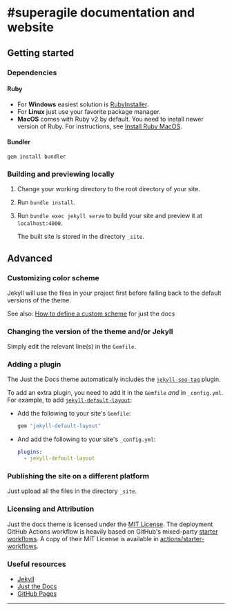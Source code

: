 # #superagile documentation and website

## Getting started

### Dependencies

#### Ruby

- For **Windows** easiest solution is [RubyInstaller](https://rubyinstaller.org/).
- For **Linux** just use your favorite package manager.
- **MacOS** comes with Ruby v2 by default. You need to install newer version of Ruby. For instructions, see [Install Ruby MacOS].

#### Bundler

```gem install bundler```

### Building and previewing locally

1. Change your working directory to the root directory of your site.
2. Run `bundle install`.
3. Run `bundle exec jekyll serve` to build your site and preview it at `localhost:4000`.

    The built site is stored in the directory `_site`.

## Advanced

### Customizing color scheme

Jekyll will use the files in your project first before falling back to the default versions of the theme.

See also: [How to define a custom scheme](https://just-the-docs.github.io/just-the-docs/docs/customization/#define-a-custom-scheme) for just the docs

### Changing the version of the theme and/or Jekyll

Simply edit the relevant line(s) in the `Gemfile`.

### Adding a plugin

The Just the Docs theme automatically includes the [`jekyll-seo-tag`] plugin.

To add an extra plugin, you need to add it in the `Gemfile` *and* in `_config.yml`. For example, to add [`jekyll-default-layout`]:

- Add the following to your site's `Gemfile`:

  ```ruby
  gem "jekyll-default-layout"
  ```

- And add the following to your site's `_config.yml`:

  ```yaml
  plugins:
    - jekyll-default-layout
  ```

### Publishing the site on a different platform

Just upload all the files in the directory `_site`.

### Licensing and Attribution

Just the docs theme is licensed under the [MIT License]. The deployment GitHub Actions workflow is heavily based on GitHub's mixed-party [starter workflows]. A copy of their MIT License is available in [actions/starter-workflows].

### Useful resources

- [Jekyll]
- [Just the Docs]
- [GitHub Pages]

---

[Jekyll]: https://jekyllrb.com
[Just the Docs]: https://just-the-docs.github.io/just-the-docs/
[GitHub Pages]: https://docs.github.com/en/pages
[`jekyll-default-layout`]: https://github.com/benbalter/jekyll-default-layout
[`jekyll-seo-tag`]: https://jekyll.github.io/jekyll-seo-tag
[MIT License]: https://en.wikipedia.org/wiki/MIT_License
[starter workflows]: https://github.com/actions/starter-workflows/blob/main/pages/jekyll.yml
[actions/starter-workflows]: https://github.com/actions/starter-workflows/blob/main/LICENSE
[Install Ruby MacOS]: https://mac.install.guide/ruby/13

